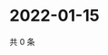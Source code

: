 # 2022-01-15

共 0 条

<!-- BEGIN WEIBO -->
<!-- 最后更新时间 Sat Jan 15 2022 14:18:49 GMT+0800 (China Standard Time) -->

<!-- END WEIBO -->
